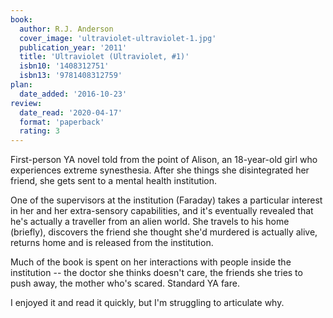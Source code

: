 ```yaml
---
book:
  author: R.J. Anderson
  cover_image: 'ultraviolet-ultraviolet-1.jpg'
  publication_year: '2011'
  title: 'Ultraviolet (Ultraviolet, #1)'
  isbn10: '1408312751'
  isbn13: '9781408312759'
plan:
  date_added: '2016-10-23'
review:
  date_read: '2020-04-17'
  format: 'paperback'
  rating: 3
---
```


First-person YA novel told from the point of Alison, an 18-year-old girl who experiences extreme synesthesia.
After she things she disintegrated her friend, she gets sent to a mental health institution.

One of the supervisors at the institution (Faraday) takes a particular interest in her and her extra-sensory capabilities, and it's eventually revealed that he's actually a traveller from an alien world.
She travels to his home (briefly), discovers the friend she thought she'd murdered is actually alive, returns home and is released from the institution.

Much of the book is spent on her interactions with people inside the institution -- the doctor she thinks doesn't care, the friends she tries to push away, the mother who's scared.
Standard YA fare.

I enjoyed it and read it quickly, but I'm struggling to articulate why.

